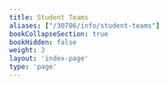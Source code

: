 ```yaml
---
title: Student Teams
aliases: ["/30786/info/student-teams"]
bookCollapseSection: true
bookHidden: false
weight: 3
layout: 'index-page'
type: 'page'
---
```

